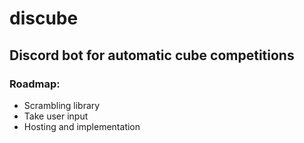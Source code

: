 # discube

## Discord bot for automatic cube competitions

### Roadmap:
- Scrambling library
- Take user input
- Hosting and implementation

